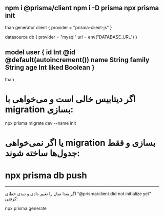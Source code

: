 npm i @prisma/client
npm i -D prisma
npx prisma init
----------------------------------
than 
generator client {
  provider = "prisma-client-js"
}

datasource db {
  provider = "mysql"
  url      = env("DATABASE_URL")
}

model user {
  id     Int     @id @default(autoincrement())
  name   String
  family String
  age    Int
  liked  Boolean
}
---------------------------
than 

# اگر دیتابیس خالی است و می‌خواهی با migration بسازی:
npx prisma migrate dev --name init

# یا اگر نمی‌خواهی migration بسازی و فقط جدول‌ها ساخته شوند:
# npx prisma db push
------------------------------
اگر بعدا مدل را تغییر دادی و دیدی خطای “@prisma/client did not initialize yet” گرفتی:

npx prisma generate

